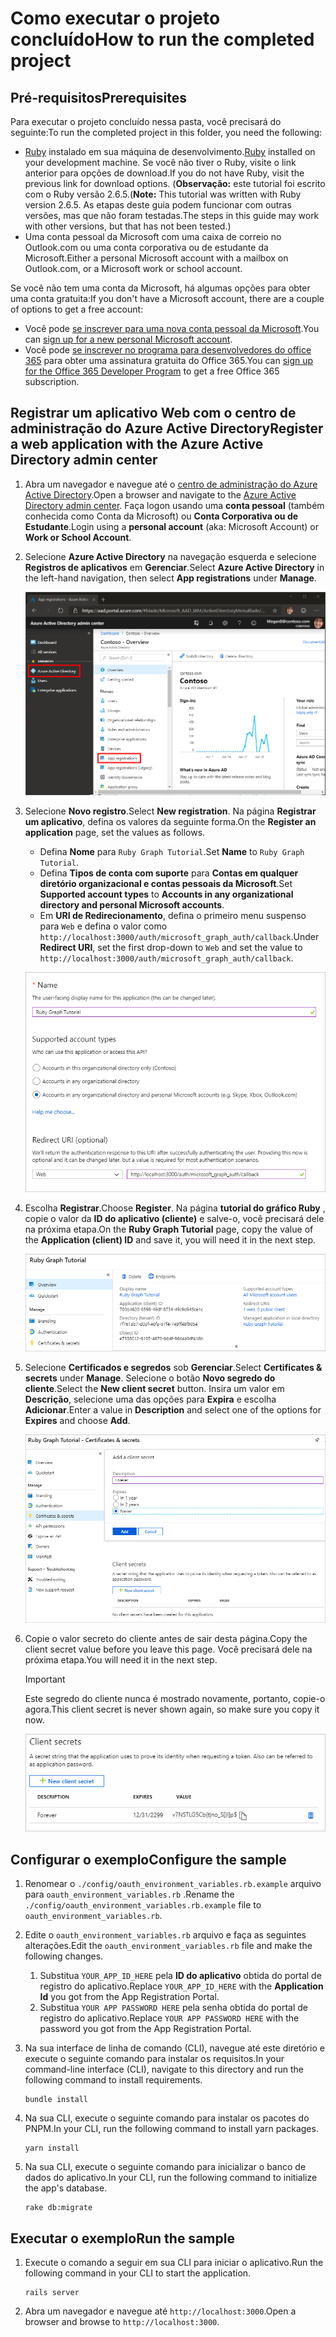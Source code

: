 # <a name="how-to-run-the-completed-project"></a><span data-ttu-id="f2e2a-101">Como executar o projeto concluído</span><span class="sxs-lookup"><span data-stu-id="f2e2a-101">How to run the completed project</span></span>

## <a name="prerequisites"></a><span data-ttu-id="f2e2a-102">Pré-requisitos</span><span class="sxs-lookup"><span data-stu-id="f2e2a-102">Prerequisites</span></span>

<span data-ttu-id="f2e2a-103">Para executar o projeto concluído nessa pasta, você precisará do seguinte:</span><span class="sxs-lookup"><span data-stu-id="f2e2a-103">To run the completed project in this folder, you need the following:</span></span>

- <span data-ttu-id="f2e2a-104">[Ruby](https://www.ruby-lang.org/en/downloads/) instalado em sua máquina de desenvolvimento.</span><span class="sxs-lookup"><span data-stu-id="f2e2a-104">[Ruby](https://www.ruby-lang.org/en/downloads/) installed on your development machine.</span></span> <span data-ttu-id="f2e2a-105">Se você não tiver o Ruby, visite o link anterior para opções de download.</span><span class="sxs-lookup"><span data-stu-id="f2e2a-105">If you do not have Ruby, visit the previous link for download options.</span></span> <span data-ttu-id="f2e2a-106">(**Observação:** este tutorial foi escrito com o Ruby versão 2.6.5.</span><span class="sxs-lookup"><span data-stu-id="f2e2a-106">(**Note:** This tutorial was written with Ruby version 2.6.5.</span></span> <span data-ttu-id="f2e2a-107">As etapas deste guia podem funcionar com outras versões, mas que não foram testadas.</span><span class="sxs-lookup"><span data-stu-id="f2e2a-107">The steps in this guide may work with other versions, but that has not been tested.)</span></span>
- <span data-ttu-id="f2e2a-108">Uma conta pessoal da Microsoft com uma caixa de correio no Outlook.com ou uma conta corporativa ou de estudante da Microsoft.</span><span class="sxs-lookup"><span data-stu-id="f2e2a-108">Either a personal Microsoft account with a mailbox on Outlook.com, or a Microsoft work or school account.</span></span>

<span data-ttu-id="f2e2a-109">Se você não tem uma conta da Microsoft, há algumas opções para obter uma conta gratuita:</span><span class="sxs-lookup"><span data-stu-id="f2e2a-109">If you don't have a Microsoft account, there are a couple of options to get a free account:</span></span>

- <span data-ttu-id="f2e2a-110">Você pode [se inscrever para uma nova conta pessoal da Microsoft](https://signup.live.com/signup?wa=wsignin1.0&rpsnv=12&ct=1454618383&rver=6.4.6456.0&wp=MBI_SSL_SHARED&wreply=https://mail.live.com/default.aspx&id=64855&cbcxt=mai&bk=1454618383&uiflavor=web&uaid=b213a65b4fdc484382b6622b3ecaa547&mkt=E-US&lc=1033&lic=1).</span><span class="sxs-lookup"><span data-stu-id="f2e2a-110">You can [sign up for a new personal Microsoft account](https://signup.live.com/signup?wa=wsignin1.0&rpsnv=12&ct=1454618383&rver=6.4.6456.0&wp=MBI_SSL_SHARED&wreply=https://mail.live.com/default.aspx&id=64855&cbcxt=mai&bk=1454618383&uiflavor=web&uaid=b213a65b4fdc484382b6622b3ecaa547&mkt=E-US&lc=1033&lic=1).</span></span>
- <span data-ttu-id="f2e2a-111">Você pode [se inscrever no programa para desenvolvedores do office 365](https://developer.microsoft.com/office/dev-program) para obter uma assinatura gratuita do Office 365.</span><span class="sxs-lookup"><span data-stu-id="f2e2a-111">You can [sign up for the Office 365 Developer Program](https://developer.microsoft.com/office/dev-program) to get a free Office 365 subscription.</span></span>

## <a name="register-a-web-application-with-the-azure-active-directory-admin-center"></a><span data-ttu-id="f2e2a-112">Registrar um aplicativo Web com o centro de administração do Azure Active Directory</span><span class="sxs-lookup"><span data-stu-id="f2e2a-112">Register a web application with the Azure Active Directory admin center</span></span>

1. <span data-ttu-id="f2e2a-113">Abra um navegador e navegue até o [centro de administração do Azure Active Directory](https://aad.portal.azure.com).</span><span class="sxs-lookup"><span data-stu-id="f2e2a-113">Open a browser and navigate to the [Azure Active Directory admin center](https://aad.portal.azure.com).</span></span> <span data-ttu-id="f2e2a-114">Faça logon usando uma **conta pessoal** (também conhecida como Conta da Microsoft) ou **Conta Corporativa ou de Estudante**.</span><span class="sxs-lookup"><span data-stu-id="f2e2a-114">Login using a **personal account** (aka: Microsoft Account) or **Work or School Account**.</span></span>

1. <span data-ttu-id="f2e2a-115">Selecione **Azure Active Directory** na navegação esquerda e selecione **Registros de aplicativos** em **Gerenciar**.</span><span class="sxs-lookup"><span data-stu-id="f2e2a-115">Select **Azure Active Directory** in the left-hand navigation, then select **App registrations** under **Manage**.</span></span>

    ![<span data-ttu-id="f2e2a-116">Uma captura de tela dos registros de aplicativo</span><span class="sxs-lookup"><span data-stu-id="f2e2a-116">A screenshot of the App registrations</span></span> ](/tutorial/images/aad-portal-app-registrations.png)

1. <span data-ttu-id="f2e2a-117">Selecione **Novo registro**.</span><span class="sxs-lookup"><span data-stu-id="f2e2a-117">Select **New registration**.</span></span> <span data-ttu-id="f2e2a-118">Na página **Registrar um aplicativo**, defina os valores da seguinte forma.</span><span class="sxs-lookup"><span data-stu-id="f2e2a-118">On the **Register an application** page, set the values as follows.</span></span>

    - <span data-ttu-id="f2e2a-119">Defina **Nome** para `Ruby Graph Tutorial`.</span><span class="sxs-lookup"><span data-stu-id="f2e2a-119">Set **Name** to `Ruby Graph Tutorial`.</span></span>
    - <span data-ttu-id="f2e2a-120">Defina **Tipos de conta com suporte** para **Contas em qualquer diretório organizacional e contas pessoais da Microsoft**.</span><span class="sxs-lookup"><span data-stu-id="f2e2a-120">Set **Supported account types** to **Accounts in any organizational directory and personal Microsoft accounts**.</span></span>
    - <span data-ttu-id="f2e2a-121">Em **URI de Redirecionamento**, defina o primeiro menu suspenso para `Web` e defina o valor como `http://localhost:3000/auth/microsoft_graph_auth/callback`.</span><span class="sxs-lookup"><span data-stu-id="f2e2a-121">Under **Redirect URI**, set the first drop-down to `Web` and set the value to `http://localhost:3000/auth/microsoft_graph_auth/callback`.</span></span>

    ![Uma captura de tela da página registrar um aplicativo](/tutorial/images/aad-register-an-app.png)

1. <span data-ttu-id="f2e2a-123">Escolha **Registrar**.</span><span class="sxs-lookup"><span data-stu-id="f2e2a-123">Choose **Register**.</span></span> <span data-ttu-id="f2e2a-124">Na página **tutorial do gráfico Ruby** , copie o valor da **ID do aplicativo (cliente)** e salve-o, você precisará dele na próxima etapa.</span><span class="sxs-lookup"><span data-stu-id="f2e2a-124">On the **Ruby Graph Tutorial** page, copy the value of the **Application (client) ID** and save it, you will need it in the next step.</span></span>

    ![Uma captura de tela da ID do aplicativo do novo registro de aplicativo](/tutorial/images/aad-application-id.png)

1. <span data-ttu-id="f2e2a-126">Selecione **Certificados e segredos** sob **Gerenciar**.</span><span class="sxs-lookup"><span data-stu-id="f2e2a-126">Select **Certificates & secrets** under **Manage**.</span></span> <span data-ttu-id="f2e2a-127">Selecione o botão **Novo segredo do cliente**.</span><span class="sxs-lookup"><span data-stu-id="f2e2a-127">Select the **New client secret** button.</span></span> <span data-ttu-id="f2e2a-128">Insira um valor em **Descrição**, selecione uma das opções para **Expira** e escolha **Adicionar**.</span><span class="sxs-lookup"><span data-stu-id="f2e2a-128">Enter a value in **Description** and select one of the options for **Expires** and choose **Add**.</span></span>

    ![Uma captura de tela da caixa de diálogo Adicionar um segredo do cliente](/tutorial/images/aad-new-client-secret.png)

1. <span data-ttu-id="f2e2a-130">Copie o valor secreto do cliente antes de sair desta página.</span><span class="sxs-lookup"><span data-stu-id="f2e2a-130">Copy the client secret value before you leave this page.</span></span> <span data-ttu-id="f2e2a-131">Você precisará dele na próxima etapa.</span><span class="sxs-lookup"><span data-stu-id="f2e2a-131">You will need it in the next step.</span></span>

    > [!IMPORTANT]
    > <span data-ttu-id="f2e2a-132">Este segredo do cliente nunca é mostrado novamente, portanto, copie-o agora.</span><span class="sxs-lookup"><span data-stu-id="f2e2a-132">This client secret is never shown again, so make sure you copy it now.</span></span>

    ![Uma captura de tela do novo segredo do cliente recentemente adicionado](/tutorial/images/aad-copy-client-secret.png)

## <a name="configure-the-sample"></a><span data-ttu-id="f2e2a-134">Configurar o exemplo</span><span class="sxs-lookup"><span data-stu-id="f2e2a-134">Configure the sample</span></span>

1. <span data-ttu-id="f2e2a-135">Renomear o `./config/oauth_environment_variables.rb.example` arquivo para `oauth_environment_variables.rb` .</span><span class="sxs-lookup"><span data-stu-id="f2e2a-135">Rename the `./config/oauth_environment_variables.rb.example` file to `oauth_environment_variables.rb`.</span></span>
1. <span data-ttu-id="f2e2a-136">Edite o `oauth_environment_variables.rb` arquivo e faça as seguintes alterações.</span><span class="sxs-lookup"><span data-stu-id="f2e2a-136">Edit the `oauth_environment_variables.rb` file and make the following changes.</span></span>
    1. <span data-ttu-id="f2e2a-137">Substitua `YOUR_APP_ID_HERE` pela **ID do aplicativo** obtida do portal de registro do aplicativo.</span><span class="sxs-lookup"><span data-stu-id="f2e2a-137">Replace `YOUR_APP_ID_HERE` with the **Application Id** you got from the App Registration Portal.</span></span>
    1. <span data-ttu-id="f2e2a-138">Substitua `YOUR APP PASSWORD HERE` pela senha obtida do portal de registro do aplicativo.</span><span class="sxs-lookup"><span data-stu-id="f2e2a-138">Replace `YOUR APP PASSWORD HERE` with the password you got from the App Registration Portal.</span></span>
1. <span data-ttu-id="f2e2a-139">Na sua interface de linha de comando (CLI), navegue até este diretório e execute o seguinte comando para instalar os requisitos.</span><span class="sxs-lookup"><span data-stu-id="f2e2a-139">In your command-line interface (CLI), navigate to this directory and run the following command to install requirements.</span></span>

    ```Shell
    bundle install
    ```

1. <span data-ttu-id="f2e2a-140">Na sua CLI, execute o seguinte comando para instalar os pacotes do PNPM.</span><span class="sxs-lookup"><span data-stu-id="f2e2a-140">In your CLI, run the following command to install yarn packages.</span></span>

    ```Shell
    yarn install
    ```

1. <span data-ttu-id="f2e2a-141">Na sua CLI, execute o seguinte comando para inicializar o banco de dados do aplicativo.</span><span class="sxs-lookup"><span data-stu-id="f2e2a-141">In your CLI, run the following command to initialize the app's database.</span></span>

    ```Shell
    rake db:migrate
    ```

## <a name="run-the-sample"></a><span data-ttu-id="f2e2a-142">Executar o exemplo</span><span class="sxs-lookup"><span data-stu-id="f2e2a-142">Run the sample</span></span>

1. <span data-ttu-id="f2e2a-143">Execute o comando a seguir em sua CLI para iniciar o aplicativo.</span><span class="sxs-lookup"><span data-stu-id="f2e2a-143">Run the following command in your CLI to start the application.</span></span>

    ```Shell
    rails server
    ```

1. <span data-ttu-id="f2e2a-144">Abra um navegador e navegue até `http://localhost:3000`.</span><span class="sxs-lookup"><span data-stu-id="f2e2a-144">Open a browser and browse to `http://localhost:3000`.</span></span>
